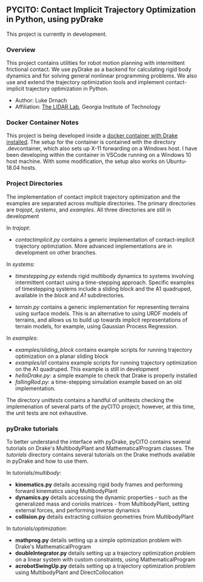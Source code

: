 ## PYCITO: Contact Implicit Trajectory Optimization in Python, using pyDrake

This project is currently in development. 

### Overview
This project contains utilities for robot motion planning with intermittent frictional contact. We use pyDrake as a backend for calculating rigid body dynamics and for solving general nonlinear programming problems. We also use and extend the trajectory optimization tools and implement contact-implicit trajectory optimization in Python.

+ Author: Luke Drnach
+ Affiliation: [The LIDAR Lab](http://lab-idar.gatech.edu/), Georgia Institute of Technology

### Docker Container Notes
This project is being developed inside a [docker container with Drake installed](https://hub.docker.com/r/robotlocomotion/drake). The setup for the container is contained with the directory .devcontainer, which also sets up X-11 forwarding on a Windows host. I have been developing within the container in VSCode running on a Windows 10 host machine. With some modification, the setup also works on Ubuntu-18.04 hosts.

### Project Directories
The implementation of contact implicit trajectory optimization and the examples are separated across multiple directories. The primary directories are *trajopt*, *systems*, and *examples*. All three directories are still in development

In *trajopt*:
+ *contactimplicit.py* contains a generic implementation of contact-implicit trajectory optimziation. More advanced implementations are in development on other branches.

In *systems*:
+ *timestepping.py* extends rigid multibody dynamics to systems involving intermittent contact using a time-stepping approach. Specific examples of timestepping systems include a sliding block and the A1 quadruped, available in the *block* and *A1* subdirectories. 

+ *terrain.py* contains a generic implementation for representing terrains using surface models. This is an alternative to using URDF models of terrains, and allows us to build up towards implicit representations of terrain models, for example, using Gaussian Process Regression.

In *examples*:
+ *examples/sliding_block* contains example scripts for running trajectory optimization on a planar sliding block
+ *examples/a1* contains example scripts for running trajectory optimization on the A1 quadruped. This example is still in development
+ *helloDrake.py*: a simple example to check that Drake is properly installed
+ *fallingRod.py*: a time-stepping simulation example based on an old implementation. 

The directory *unittests* contains a handful of unittests checking the implemenation of several parts of the pyCITO project; however, at this time, the unit tests are not exhaustive. 

### pyDrake tutorials
To better understand the interface with pyDrake, pyCITO contains several tutorials on Drake's MultibodyPlant and MathematicalProgram classes. The *tutorials* directory contains several tutorials on the Drake methods available in pyDrake and how to use them. 

In *tutorials/multibody*:
+ **kinematics.py** details accessing rigid body frames and performing forward kinematics using MultibodyPlant
+ **dynamics.py** details accessing the dynamic properties - such as the generalized mass and coriolis matrices - from MultibodyPlant, setting external forces, and performing inverse dynamics
+ **collision.py** details extracting collision geometries from MultibodyPlant

In *tutorials/optimization*:
+ **mathprog.py** details setting up a simple optimization problem with Drake's MathematicalProgram
+ **doubleIntegrator.py** details setting up a trajectory optimization problem on a linear system with custom constraints, using MathematicalProgram
+ **acrobotSwingUp.py** details setting up a trajectory optimization problem using MultibodyPlant and DirectCollocation